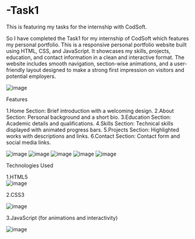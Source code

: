 # -Task1
This is featuring my tasks for the internship with CodSoft.

So I have completed the Task1 for my internship of CodSoft which features my personal portfolio.
This is a responsive personal portfolio website built using HTML, CSS, and JavaScript. 
It showcases my skills, projects, education, and contact information in a clean and interactive format. 
The website includes smooth navigation, section-wise animations, and a user-friendly layout designed to make a strong first impression on visitors and potential employers.


![image](https://github.com/user-attachments/assets/7580e122-6749-4eb6-92f8-68a0cb0c0693)

Features

1.Home Section: Brief introduction with a welcoming design.
2.About Section: Personal background and a short bio.
3.Education Section: Academic details and qualifications.
4.Skills Section: Technical skills displayed with animated progress bars.
5.Projects Section: Highlighted works with descriptions and links.
6.Contact Section: Contact form and social media links.

![image](https://github.com/user-attachments/assets/6a9533f2-6c7a-4b3a-a50b-85ea55f2611b)
![image](https://github.com/user-attachments/assets/79360f49-6885-4790-9518-e54e6db84007)
![image](https://github.com/user-attachments/assets/9dbe3395-b853-491d-913b-b8ba9240c11c)
![image](https://github.com/user-attachments/assets/e9949a91-e313-40c0-983d-f5d5e9e00dd3)
![image](https://github.com/user-attachments/assets/d3f6d417-0ae0-441d-a3c5-9f67483a71c2)

Technologies Used

1.HTML5   
![image](https://github.com/user-attachments/assets/8cc9416c-003d-4398-b637-b1239afe0016)

2.CSS3

![image](https://github.com/user-attachments/assets/501f4a89-7c28-476d-8c9e-fad784172ba4)

3.JavaScript (for animations and interactivity)

![image](https://github.com/user-attachments/assets/74b58744-227c-49f6-92b9-d97ffbb3320d)

